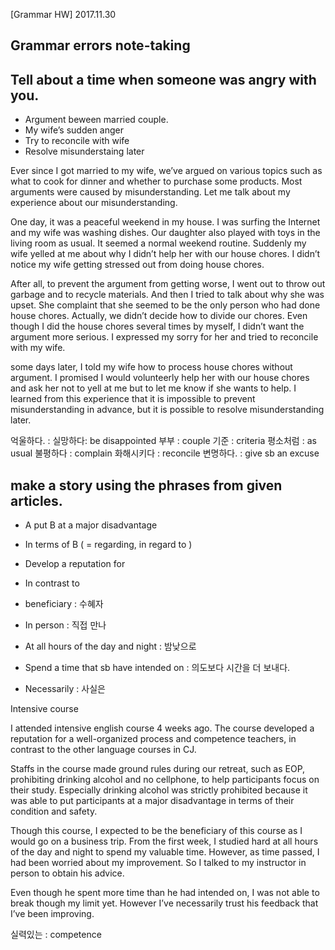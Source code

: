 [Grammar HW] 2017.11.30

## Grammar errors note-taking


## Tell about a time when someone was angry with you. 

- Argument beween married couple.
- My wife’s sudden anger
- Try to reconcile with wife
- Resolve misunderstaing later

Ever since I got married to my wife, we’ve argued on various topics such as what to cook for dinner and whether to purchase some products. Most arguments were caused by misunderstanding. Let me talk about my experience  about our misunderstanding.

One day, it was a peaceful weekend in my house. I was surfing the Internet and my wife was washing dishes. Our daughter also played with toys in the living room as usual. It seemed a normal weekend routine. Suddenly my wife yelled at me about why I didn’t help her with our house chores. I didn’t notice my wife getting stressed out from doing house chores. 

After all, to prevent the argument from getting worse, I went out to throw out  garbage and to recycle materials. And then I tried to talk about why she was upset. She complaint that she seemed to be the only person who had done house chores. Actually, we didn’t decide how to divide our chores. Even though I did the house chores several times by myself, I didn’t want the argument more serious. I expressed my sorry for her and tried to reconcile with my wife. 

some days later, I told my wife how to process house chores without argument. I promised I would volunteerly help her with our house chores and ask her not to yell at me but to let me know if she wants to help. I learned from this experience that it is impossible to prevent misunderstanding in advance, but it is possible to resolve misunderstanding later.


억울하다. : 
실망하다: be disappointed
부부 : couple
기준 : criteria
평소처럼 : as usual
불평하다 : complain
화해시키다 : reconcile
변명하다. : give sb an excuse

## make a story using the phrases from given articles.

- A put B at a major disadvantage 
- In terms of B ( = regarding, in regard to )
- Develop a reputation for
- In contrast to

- beneficiary : 수혜자
- In person : 직접 만나
- At all hours of the day and night : 밤낮으로
- Spend a time that sb have intended on : 의도보다 시간을 더 보내다.
- Necessarily : 사실은

Intensive course

I attended intensive english course 4 weeks ago. The course developed a reputation for a well-organized process and competence teachers, in contrast to the other language courses in CJ. 

Staffs in the course made ground rules during our retreat, such as EOP,  prohibiting drinking alcohol and no cellphone, to help participants focus on their study. Especially drinking alcohol was strictly prohibited because it was able to put participants at a major disadvantage in terms of their condition and  safety.

Though this course, I expected to be the beneficiary of this course as I would go on a business trip. From the first week, I studied hard at all hours of the day and night to spend my valuable time.  However, as time passed, I had been worried about my improvement. So I talked to my instructor in person to obtain his advice. 

Even though he spent more time than he had intended on, I was not able to break though my limit yet. However I’ve necessarily trust his feedback that I’ve been improving.


실력있는 : competence 
